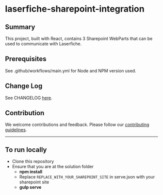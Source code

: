 # laserfiche-sharepoint-integration

## Summary

This project, built with React, contains 3 Sharepoint WebParts that can be used to communicate with Laserfiche.

## Prerequisites

See .github/workflows/main.yml for Node and NPM version used.

## Change Log

See CHANGELOG [here](./CHANGELOG.md).

## Contribution

We welcome contributions and feedback. Please follow our [contributing guidelines](./CONTRIBUTING.md).

---

## To run locally

- Clone this repository
- Ensure that you are at the solution folder
  - **npm install**
  - Replace `REPLACE_WITH_YOUR_SHAREPOINT_SITE` in serve.json with your sharepoint site
  - **gulp serve**
